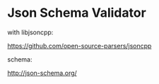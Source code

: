 # Json Schema Validator

with libjsoncpp:

https://github.com/open-source-parsers/jsoncpp

schema:

http://json-schema.org/
